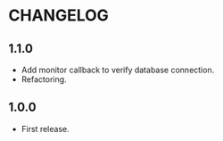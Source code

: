 # CHANGELOG

## 1.1.0

* Add monitor callback to verify database connection.
* Refactoring.

## 1.0.0

* First release.
